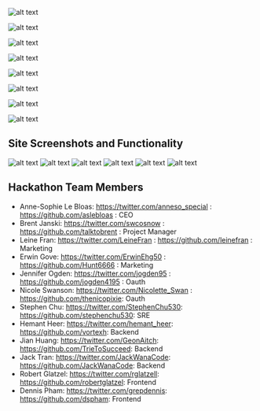 ![alt text](assets/Abalone.jpg)

![alt text](assets/second.jpg)

![alt text](assets/teamslide.jpg)

![alt text](assets/architecture.jpg)

![alt text](assets/toolslanguages.jpg)

![alt text](assets/successes.jpg)

![alt text](assets/improvement.jpg)

![alt text](assets/socialmediaslide.jpg)

## Site Screenshots and Functionality
![alt text](assets/hackday_abalone_login_page/loginpage.png)
![alt text](assets/hackday_abalone_login_page/login_username.png)
![alt text](assets/hackday_abalone_login_page/prevideopage.png)
![alt text](assets/hackday_abalone_login_page/linkentered.png)
![alt text](assets/hackday_abalone_login_page/chatnexttovideo.png)
![alt text](assets/hackday_abalone_login_page/youtube_api_statistics.png)

## Hackathon Team Members

- Anne-Sophie Le Bloas: https://twitter.com/anneso_special : https://github.com/aslebloas : CEO
- Brent Janski: https://twitter.com/swcosnow : https://github.com/talktobrent : Project Manager
- Leine Fran: https://twitter.com/LeineFran : https://github.com/leinefran : Marketing
- Erwin Gove: https://twitter.com/ErwinEhg50 : https://github.com/Hunt6666 : Marketing
- Jennifer Ogden: https://twitter.com/jogden95 : https://github.com/jogden4195 : Oauth
- Nicole Swanson: https://twitter.com/Nicolette_Swan : https://github.com/thenicopixie: Oauth
- Stephen Chu: https://twitter.com/StephenChu530: https://github.com/stephenchu530: SRE
- Hemant Heer: https://twitter.com/hemant_heer: https://github.com/vortexh: Backend
- Jian Huang: https://twitter.com/GeonAitch: https://github.com/TrieToSucceed: Backend
- Jack Tran: https://twitter.com/JackWanaCode: https://github.com/JackWanaCode: Backend
- Robert Glatzel: https://twitter.com/rglatzell: https://github.com/robertglatzel: Frontend
- Dennis Pham: https://twitter.com/grepdennis: https://github.com/dspham: Frontend
